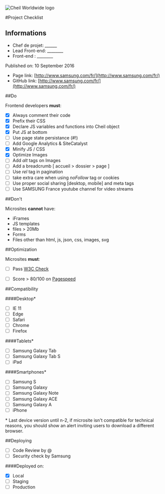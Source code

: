 ![Cheil Worldwide logo](http://www.cheil.com/web/images/common/logo.png)

#Project Checklist

## Informations

+ Chef de projet: ______
+ Lead Front-end: ________
+ Front-end : ________

Published on: 10 September 2016

+ Page link: [http://www.samsung.com/fr/](http://www.samsung.com/fr/)
+ GitHub link: [http://www.samsung.com/fr/](http://www.samsung.com/fr/)


##Do

Frontend developers **must**:

- [x] Always comment their code
- [x] Prefix their CSS
- [x] Declare JS variables and functions into Cheil object
- [x] Put JS at bottom
- [ ] Use page state persistance (#!)
- [ ] Add Google Analytics & SiteCatalyst
- [x] Minify JS / CSS
- [x] Optimize Images
- [ ] Add *alt* tags on Images
- [ ] Add a breadcrumb [ accueil > dossier > page ]
- [ ] Use *rel* tag in pagination
- [ ] take extra care when using *noFollow* tag or cookies
- [ ] Use proper social sharing [desktop, mobile] and meta tags
- [ ] Use SAMSUNG France youtube channel for video streams

##Don't

Microsites **cannot** have:

- iFrames
- JS templates
- files > 20Mb
- Forms
- Files other than html, js, json, css, images, svg

##Optimization

Microsites **must**:

- [ ] Pass [W3C Check](https://validator.w3.org/#validate_by_uri) 
- [ ] Score > 80/100 on [Pagespeed](https://developers.google.com/speed/pagespeed/insights/)


##Compatibility

####Desktop\*

- [ ] IE 11 
- [ ] Edge
- [ ] Safari
- [ ] Chrome
- [ ] Firefox

####Tablets\*

- [ ] Samsung Galaxy Tab 
- [ ] Samsung Galaxy Tab S
- [ ] iPad

####Smartphones\*

- [ ] Samsung S 
- [ ] Samsung Galaxy
- [ ] Samsung Galaxy Note
- [ ] Samsung Galaxy ACE 
- [ ] Samsung Galaxy A
- [ ] iPhone

\* Last device version until n-2, if microsite isn't compatible for technical reasons, you should show an alert inviting users to download a different browser.


##Deploying

- [ ] Code Review by @
- [ ] Security check by Samsung

####Deployed on:

- [x] Local 
- [ ] Staging
- [ ] Production 
